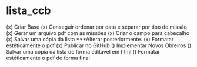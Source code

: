 # lista_ccb
(x) Criar Base
(x) Conseguir ordenar por data e separar por tipo de missão
(x) Gerar um arquivo pdf com as missões
(x) Criar o campo para cabeçalho
(x) Salvar uma cópia da lista ***Alterar posteriormente.
(x) Formatar estéticamente o pdf
(x) Publicar no GitHub
() Implementar Novos Obreiros
() Salvar uma cópia da lista de forma editável em html
() Formatar estéticamente o pdf de forma final